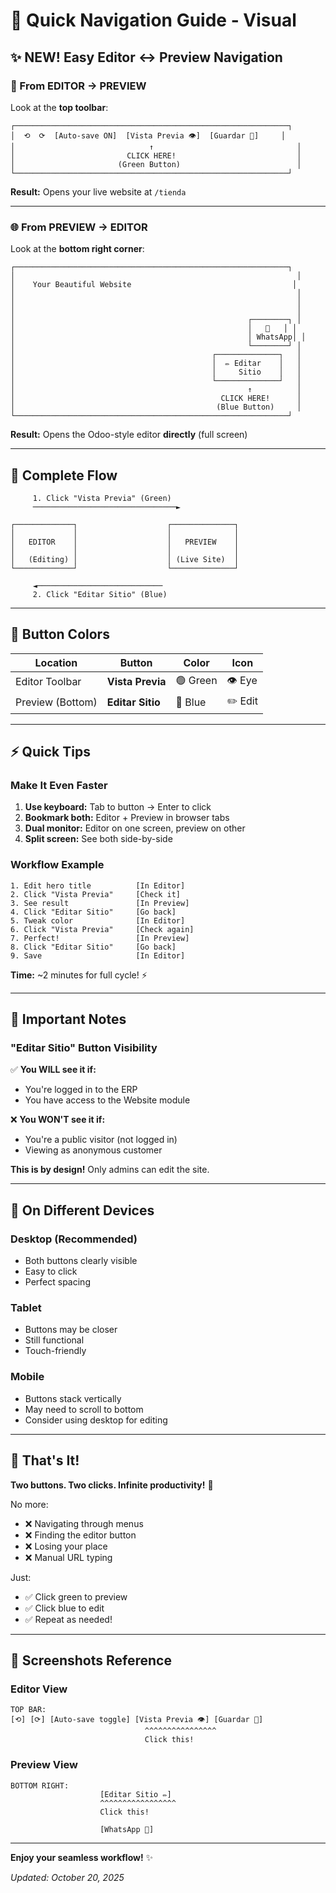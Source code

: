 # 🎯 Quick Navigation Guide - Visual

## ✨ NEW! Easy Editor ↔ Preview Navigation

### 🎨 From EDITOR → PREVIEW

Look at the **top toolbar**:

```
┌─────────────────────────────────────────────────────────────┐
│  ⟲  ⟳  [Auto-save ON]  [Vista Previa 👁️]  [Guardar 💾]     │
│                              ↑                                │
│                         CLICK HERE!                           │
│                       (Green Button)                          │
└─────────────────────────────────────────────────────────────┘
```

**Result:** Opens your live website at `/tienda`

---

### 🌐 From PREVIEW → EDITOR

Look at the **bottom right corner**:

```
┌─────────────────────────────────────────────────────────────┐
│                                                               │
│    Your Beautiful Website                                    │
│                                                               │
│                                                               │
│                                                               │
│                                                    ┌────────┐ │
│                                                    │   💬   │ │
│                                                    │ WhatsApp│ │
│                                                    └────────┘ │
│                                            ┌──────────────┐   │
│                                            │  ✏️ Editar    │   │
│                                            │     Sitio    │   │
│                                            └──────────────┘   │
│                                                    ↑          │
│                                              CLICK HERE!      │
│                                             (Blue Button)     │
└─────────────────────────────────────────────────────────────┘
```

**Result:** Opens the Odoo-style editor **directly** (full screen)

---

## 🔄 Complete Flow

```
     1. Click "Vista Previa" (Green)
     ────────────────────────────────►
     
┌─────────────┐                    ┌──────────────┐
│             │                    │              │
│   EDITOR    │                    │   PREVIEW    │
│             │                    │              │
│   (Editing) │                    │ (Live Site)  │
└─────────────┘                    └──────────────┘

     ◄────────────────────────────
     2. Click "Editar Sitio" (Blue)
```

---

## 🎨 Button Colors

| Location | Button | Color | Icon |
|----------|--------|-------|------|
| Editor Toolbar | **Vista Previa** | 🟢 Green | 👁️ Eye |
| Preview (Bottom) | **Editar Sitio** | 🔵 Blue | ✏️ Edit |

---

## ⚡ Quick Tips

### Make It Even Faster
1. **Use keyboard:** Tab to button → Enter to click
2. **Bookmark both:** Editor + Preview in browser tabs
3. **Dual monitor:** Editor on one screen, preview on other
4. **Split screen:** See both side-by-side

### Workflow Example
```
1. Edit hero title          [In Editor]
2. Click "Vista Previa"     [Check it]
3. See result               [In Preview]
4. Click "Editar Sitio"     [Go back]
5. Tweak color              [In Editor]
6. Click "Vista Previa"     [Check again]
7. Perfect!                 [In Preview]
8. Click "Editar Sitio"     [Go back]
9. Save                     [In Editor]
```

**Time:** ~2 minutes for full cycle! ⚡

---

## 🔐 Important Notes

### "Editar Sitio" Button Visibility

✅ **You WILL see it if:**
- You're logged in to the ERP
- You have access to the Website module

❌ **You WON'T see it if:**
- You're a public visitor (not logged in)
- Viewing as anonymous customer

**This is by design!** Only admins can edit the site.

---

## 📱 On Different Devices

### Desktop (Recommended)
- Both buttons clearly visible
- Easy to click
- Perfect spacing

### Tablet
- Buttons may be closer
- Still functional
- Touch-friendly

### Mobile
- Buttons stack vertically
- May need to scroll to bottom
- Consider using desktop for editing

---

## 🎉 That's It!

**Two buttons. Two clicks. Infinite productivity!** 🚀

No more:
- ❌ Navigating through menus
- ❌ Finding the editor button
- ❌ Losing your place
- ❌ Manual URL typing

Just:
- ✅ Click green to preview
- ✅ Click blue to edit
- ✅ Repeat as needed!

---

## 📸 Screenshots Reference

### Editor View
```
TOP BAR:
[⟲] [⟳] [Auto-save toggle] [Vista Previa 👁️] [Guardar 💾]
                              ^^^^^^^^^^^^^^^^
                              Click this!
```

### Preview View
```
BOTTOM RIGHT:
                    [Editar Sitio ✏️]
                    ^^^^^^^^^^^^^^^^^
                    Click this!
                    
                    [WhatsApp 💬]
```

---

**Enjoy your seamless workflow!** ✨

*Updated: October 20, 2025*
